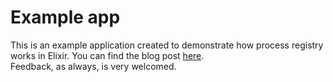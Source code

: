 # Example app

This is an example application created to demonstrate how process registry works in Elixir. You can find the blog post [here](http://www.brianstorti.com/process-registry-in-elixir/).  
Feedback, as always, is very welcomed.

